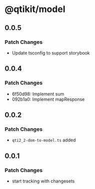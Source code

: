# @qtikit/model

## 0.0.5

### Patch Changes

- Update tsconfig to support storybook

## 0.0.4

### Patch Changes

- 6f50d98: Implement sum
- 092b1a0: Implement mapResponse

## 0.0.2

### Patch Changes

- `qti2_2-dom-to-model.ts` added

## 0.0.1

### Patch Changes

- start tracking with changesets
